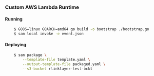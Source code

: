 ### Custom AWS Lambda Runtime

#### Running

```bash
    $ GOOS=linux GOARCH=amd64 go build -o bootstrap ./bootstrap.go
    $ sam local invoke -e event.json
```

#### Deploying

```bash
    $ sam package \
        --template-file template.yaml \
        --output-template-file packaged.yaml \
        --s3-bucket rlinklayer-test-bckt
```